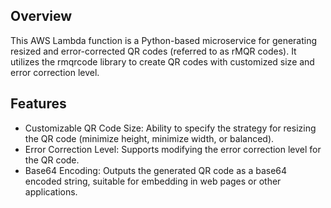## Overview

This AWS Lambda function is a Python-based microservice for generating resized and error-corrected QR codes (referred to as rMQR codes). It utilizes the rmqrcode library to create QR codes with customized size and error correction level.

## Features

- Customizable QR Code Size: Ability to specify the strategy for resizing the QR code (minimize height, minimize width, or balanced).
- Error Correction Level: Supports modifying the error correction level for the QR code.
- Base64 Encoding: Outputs the generated QR code as a base64 encoded string, suitable for embedding in web pages or other applications.
